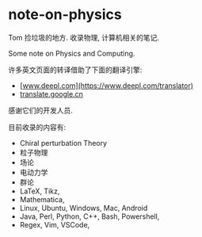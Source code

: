 # note-on-physics

Tom 捡垃圾的地方. 收录物理, 计算机相关的笔记.

Some note on Physics and Computing.

许多英文页面的转译借助了下面的翻译引擎:

+ [www.deepl.com](https://www.deepl.com/translator)
+ [translate.google.cn](https://translate.google.cn/)

感谢它们的开发人员.

目前收录的内容有:

+ Chiral perturbation Theory
+ 粒子物理
+ 场论
+ 电动力学
+ 群论
+ LaTeX, Tikz,
+ Mathematica,
+ Linux, Ubuntu, Windows, Mac, Android
+ Java, Perl, Python, C++, Bash, Powershell,
+ Regex, Vim, VSCode, 
